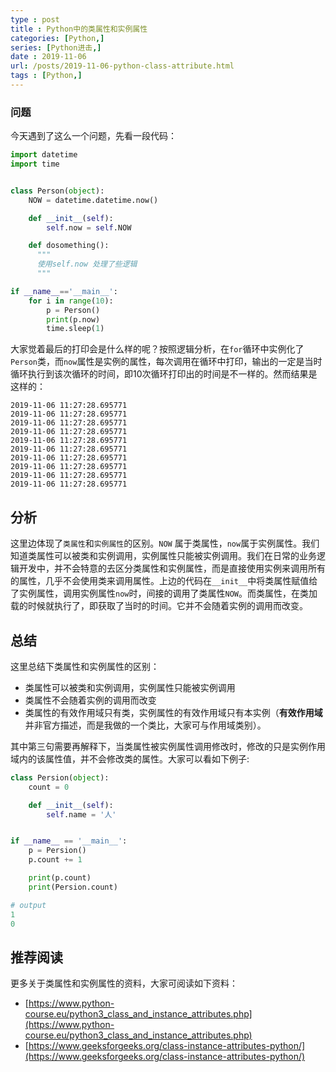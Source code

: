 ```yaml
---
type : post
title : Python中的类属性和实例属性
categories: [Python,] 
series: [Python进击,]
date : 2019-11-06
url: /posts/2019-11-06-python-class-attribute.html 
tags : [Python,]
---
```




### 问题 

今天遇到了这么一个问题，先看一段代码：

```python
import datetime
import time 


class Person(object):
    NOW = datetime.datetime.now()

    def __init__(self):
        self.now = self.NOW

    def dosomething():
      """
      使用self.now 处理了些逻辑
      """

if __name__=='__main__':
    for i in range(10):
        p = Person()
        print(p.now)
        time.sleep(1)
```

大家觉着最后的打印会是什么样的呢？按照逻辑分析，在`for`循环中实例化了`Person`类，而`now`属性是实例的属性，每次调用在循环中打印，输出的一定是当时循环执行到该次循环的时间，即10次循环打印出的时间是不一样的。然而结果是这样的：

```
2019-11-06 11:27:28.695771
2019-11-06 11:27:28.695771
2019-11-06 11:27:28.695771
2019-11-06 11:27:28.695771
2019-11-06 11:27:28.695771
2019-11-06 11:27:28.695771
2019-11-06 11:27:28.695771
2019-11-06 11:27:28.695771
2019-11-06 11:27:28.695771
2019-11-06 11:27:28.695771
```

## 分析 

这里边体现了`类属性`和`实例属性`的区别。`NOW` 属于类属性，`now`属于实例属性。我们知道类属性可以被类和实例调用，实例属性只能被实例调用。我们在日常的业务逻辑开发中，并不会特意的去区分类属性和实例属性，而是直接使用实例来调用所有的属性，几乎不会使用类来调用属性。上边的代码在`__init__`中将类属性赋值给了实例属性，调用实例属性`now`时，间接的调用了类属性`NOW`。而类属性，在类加载的时候就执行了，即获取了当时的时间。它并不会随着实例的调用而改变。

## 总结

这里总结下类属性和实例属性的区别：

- 类属性可以被类和实例调用，实例属性只能被实例调用
- 类属性不会随着实例的调用而改变
- 类属性的有效作用域只有类，实例属性的有效作用域只有本实例（**有效作用域**并非官方描述，而是我做的一个类比，大家可与作用域类别）。

其中第三句需要再解释下，当类属性被实例属性调用修改时，修改的只是实例作用域内的该属性值，并不会修改类的属性。大家可以看如下例子:

```python
class Persion(object):
    count = 0

    def __init__(self):
        self.name = '人'


if __name__ == '__main__':
    p = Persion()
    p.count += 1

    print(p.count)
    print(Persion.count)

# output 
1
0
```

## 推荐阅读

更多关于类属性和实例属性的资料，大家可阅读如下资料：

- [https://www.python-course.eu/python3_class_and_instance_attributes.php](https://www.python-course.eu/python3_class_and_instance_attributes.php)
- [https://www.geeksforgeeks.org/class-instance-attributes-python/](https://www.geeksforgeeks.org/class-instance-attributes-python/)